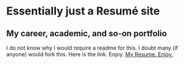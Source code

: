 # Essentially just a Resumé site
## My career, academic, and so-on portfolio
I do not know why I would require a readme for this. I doubt many (if anyone) would fork this.
Here is the link. Enjoy. [My Resume. Enjoy.](http://whipp-resume.us)
